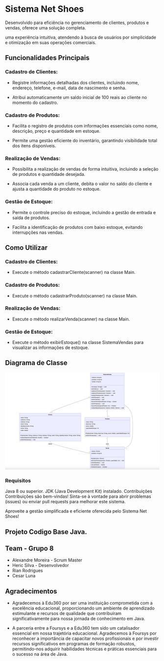 # Sistema Net Shoes
Desenvolvido para eficiência no gerenciamento de clientes, produtos e vendas, oferece uma solução completa.

uma experiência intuitiva, atendendo à busca de usuários por simplicidade e otimização em suas operações comerciais. 

## Funcionalidades Principais

### Cadastro de Clientes:

* Registre informações detalhadas dos clientes, incluindo nome, endereço, telefone, e-mail, data de nascimento e senha.

* Atribui automaticamente um saldo inicial de 100 reais ao cliente no momento do cadastro.

### Cadastro de Produtos:

* Facilita o registro de produtos com informações essenciais como nome, descrição, preço e quantidade em estoque.

* Permite uma gestão eficiente do inventário, garantindo visibilidade total dos itens disponíveis.

### Realização de Vendas:

* Possibilita a realização de vendas de forma intuitiva, incluindo a seleção de produtos e quantidade desejada.

* Associa cada venda a um cliente, debita o valor no saldo do cliente e ajusta a quantidade do produto no estoque.

### Gestão de Estoque:

* Permite o controle preciso do estoque, incluindo a gestão de entrada e saída de produtos.

* Facilita a identificação de produtos com baixo estoque, evitando interrupções nas vendas.

## Como Utilizar
### Cadastro de Clientes:

* Execute o método cadastrarCliente(scanner) na classe Main.

### Cadastro de Produtos:

* Execute o método cadastrarProduto(scanner) na classe Main.

### Realização de Vendas:

* Execute o método realizarVenda(scanner) na classe Main.

### Gestão de Estoque:

* Execute o método exibirEstoque() na classe SistemaVendas para visualizar as informações de estoque.
## Diagrama de Classe
![Diagrama](./assets/diagrama.png)
### Requisitos
Java 8 ou superior.
JDK (Java Development Kit) instalado.
Contribuições
Contribuições são bem-vindas! Sinta-se à vontade para abrir problemas (issues) ou enviar pull requests para melhorar este sistema.

Aproveite a gestão simplificada e eficiente oferecida pelo Sistema Net Shoes!

## Projeto Codigo Base Java.
## Team - Grupo 8
* Alexandre Moreira - Scrum Master
* Heric Silva - Desenvolvedor
* Rian Rodrigues
* Cesar Luna

## Agradecimentos

* Agradecemos à Edu360 por ser uma instituição comprometida com a excelência educacional, proporcionando um ambiente de aprendizado estimulante e recursos de qualidade que contribuíram significativamente para nossa jornada de conhecimento em Java.

* A parceria entre a Foursys e a Edu360 tem sido um catalisador essencial em nossa trajetória educacional. Agradecemos à Foursys por reconhecer a importância de capacitar novos profissionais e por investir recursos significativos em programas de formação robustos, permitindo-nos adquirir habilidades técnicas e práticas essenciais para o sucesso na área de Java.